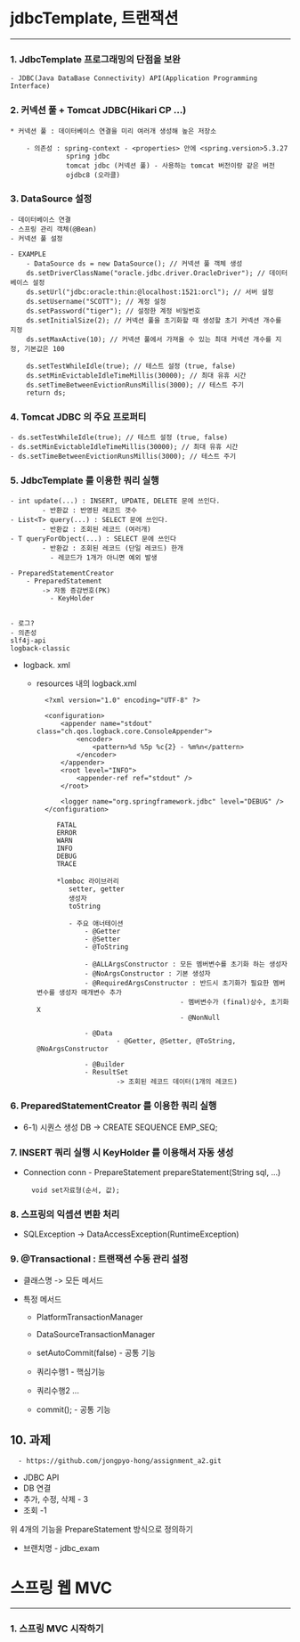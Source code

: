 # jdbcTemplate, 트랜잭션

---------------------------------------------------------------
### 1. JdbcTemplate 프로그래밍의 단점을 보완

    - JDBC(Java DataBase Connectivity) API(Application Programming Interface)

### 2. 커넥션 풀 + Tomcat JDBC(Hikari CP ...)

    * 커넥션 풀 : 데이터베이스 연결을 미리 여러개 생성해 높은 저장소
        
        - 의존성 : spring-context - <properties> 안에 <spring.version>5.3.27
                  spring jdbc
                  tomcat jdbc (커넥션 풀) - 사용하는 tomcat 버전이랑 같은 버전
                  ojdbc8 (오라클)

### 3. DataSource 설정

    - 데이터베이스 연결
    - 스프링 관리 객체(@Bean)
    - 커넥션 풀 설정

    - EXAMPLE
        - DataSource ds = new DataSource(); // 커넥션 풀 객체 생성
        ds.setDriverClassName("oracle.jdbc.driver.OracleDriver"); // 데이터베이스 설정
        ds.setUrl("jdbc:oracle:thin:@localhost:1521:orcl"); // 서버 설정
        ds.setUsername("SCOTT"); // 계정 설정
        ds.setPassword("tiger"); // 설정한 계정 비밀번호
        ds.setInitialSize(2); // 커넥션 풀을 초기화할 때 생성할 초기 커넥션 개수를 지정
        ds.setMaxActive(10); // 커넥션 풀에서 가져올 수 있는 최대 커넥션 개수를 지정, 기본값은 100

        ds.setTestWhileIdle(true); // 테스트 설정 (true, false)
        ds.setMinEvictableIdleTimeMillis(30000); // 최대 유휴 시간
        ds.setTimeBetweenEvictionRunsMillis(3000); // 테스트 주기
        return ds;

### 4. Tomcat JDBC 의 주요 프로퍼티

    - ds.setTestWhileIdle(true); // 테스트 설정 (true, false)
    - ds.setMinEvictableIdleTimeMillis(30000); // 최대 유휴 시간
    - ds.setTimeBetweenEvictionRunsMillis(3000); // 테스트 주기

### 5. JdbcTemplate 를 이용한 쿼리 실행

    - int update(...) : INSERT, UPDATE, DELETE 문에 쓰인다.
            - 반환값 : 반영된 레코드 갯수
    - List<T> query(...) : SELECT 문에 쓰인다.
            - 반환값 : 조회된 레코드 (여러개)
    - T queryForObject(...) : SELECT 문에 쓰인다
            - 반환값 : 조회된 레코드 (단일 레코드) 한개
              - 레코드가 1개가 아니면 예외 발생

    - PreparedStatementCreator
        - PreparedStatement
            -> 자동 증감번호(PK)
              - KeyHolder


    - 로그?
    - 의존성
    slf4j-api
    logback-classic

- logback. xml
  - resources 내의 logback.xml

          <?xml version="1.0" encoding="UTF-8" ?>

          <configuration>
              <appender name="stdout" class="ch.qos.logback.core.ConsoleAppender">
                  <encoder>
                      <pattern>%d %5p %c{2} - %m%n</pattern>
                  </encoder>
              </appender>
              <root level="INFO">
                  <appender-ref ref="stdout" />
              </root>
        
              <logger name="org.springframework.jdbc" level="DEBUG" />
          </configuration>

             FATAL
             ERROR
             WARN
             INFO
             DEBUG
             TRACE
      
             *lomboc 라이브러리
                setter, getter
                생성자
                toString
    
                - 주요 애너테이션
                    - @Getter
                    - @Setter
                    - @ToString
    
                    - @ALLArgsConstructor : 모든 멤버변수를 초기화 하는 생성자
                    - @NoArgsConstructor : 기본 생성자
                    - @RequiredArgsConstructor : 반드시 초기화가 필요한 멤버변수를 생성자 매개변수 추가
                                            - 멤버변수가 (final)상수, 초기화X
                                            - @NonNull
    
                    - @Data
                            - @Getter, @Setter, @ToString, @NoArgsConstructor
    
                    - @Builder
                    - ResultSet
                            -> 조회된 레코드 데이터(1개의 레코드)

### 6. PreparedStatementCreator 를 이용한 쿼리 실행
    
-    6-1) 시퀀스 생성 DB -> CREATE SEQUENCE EMP_SEQ;

### 7. INSERT 쿼리 실행 시 KeyHolder 를 이용해서 자동 생성

  - Connection conn
        - PrepareStatement prepareStatement(String sql, ...)

          void set자료형(순서, 값);


### 8. 스프링의 익셉션 변환 처리

- SQLException -> DataAccessException(RuntimeException)

### 9. @Transactional : 트랜잭션 수동 관리 설정
-   클래스명 -> 모든 메서드
-   특정 메서드


      - PlatformTransactionManager
      - DataSourceTransactionManager


    - setAutoCommit(false) - 공통 기능

    - 쿼리수행1 - 핵심기능
    - 쿼리수행2
    ...

    - commit(); - 공통 기능

## 10. 과제

      - https://github.com/jongpyo-hong/assignment_a2.git

- JDBC API
- DB 연결
- 추가, 수정, 삭제 - 3
- 조회 -1

위 4개의 기능을 PrepareStatement 방식으로 정의하기

- 브랜치명 - jdbc_exam

# 스프링 웹 MVC

------------------------------------------------------------------

### 1. 스프링 MVC 시작하기
